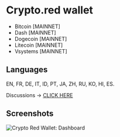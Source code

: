 # Crypto.red wallet

 * Bitcoin [MAINNET]
 * Dash [MAINNET]
 * Dogecoin [MAINNET]
 * Litecoin [MAINNET]
 * Vsystems [MAINNET]

## Languages

EN, FR, DE, IT, ID, PT, JA, ZH, RU, KO, HI, ES.

Discussions -> [CLICK HERE](https://github.com/crypto-red/crypto-red.github.io/discussions)

## Screenshots

![Crypto Red Wallet: Dashboard](https://raw.githubusercontent.com/crypto-red/crypto-red.github.io/master/src/images/og-image.jpg)
